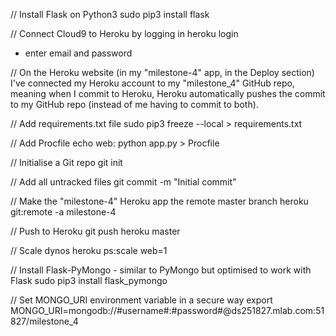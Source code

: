 // Install Flask on Python3
sudo pip3 install flask

// Connect Cloud9 to Heroku by logging in
heroku login
 - enter email and password

// On the Heroku website (in my "milestone-4" app, in the Deploy section) I've connected my Heroku account to my "milestone_4" GitHub repo, meaning when I commit to Heroku, Heroku automatically pushes the commit to my GitHub repo (instead of me having to commit to both).

// Add requirements.txt file
sudo pip3 freeze --local > requirements.txt

// Add Procfile
echo web: python app.py > Procfile

// Initialise a Git repo
git init

// Add all untracked files
git commit -m "Initial commit"

// Make the "milestone-4" Heroku app the remote master branch
heroku git:remote -a milestone-4

// Push to Heroku
git push heroku master

// Scale dynos
heroku ps:scale web=1

// Install Flask-PyMongo - similar to PyMongo but optimised to work with Flask
sudo pip3 install flask_pymongo

// Set MONGO_URI environment variable in a secure way
export MONGO_URI=mongodb://#username#:#password#@ds251827.mlab.com:51827/milestone_4

